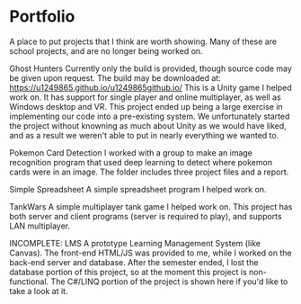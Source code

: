 # Portfolio
A place to put projects that I think are worth showing.
Many of these are school projects, and are no longer being worked on.

Ghost Hunters
Currently only the build is provided, though source code may be given upon request.  The build may be downloaded at:
https://u1249865.github.io/u1249865github.io/
This is a Unity game I helped work on. It has support for single player and online multiplayer, as well as Windows desktop and VR.
This project ended up being a large exercise in implementing our code into a pre-existing system.  We unfortunately started the project without knowning as much about Unity as we would have liked, and as a result we weren't able to put in nearly everything we wanted to.

Pokemon Card Detection
I worked with a group to make an image recognition program that used deep learning to detect where pokemon cards were in an image.  The folder includes three project files and a report.

Simple Spreadsheet
A simple spreadsheet program I helped work on.

TankWars
A simple multiplayer tank game I helped work on.  This project has both server and client programs (server is required to play), and supports LAN multiplayer.

INCOMPLETE:
LMS
A prototype Learning Management System (like Canvas).  The front-end HTML/JS was provided to me, while I worked on the back-end server and database.
After the semester ended, I lost the database portion of this project, so at the moment this project is non-functional.  The C#/LINQ portion of the project is shown here if you'd like to take a look at it.
